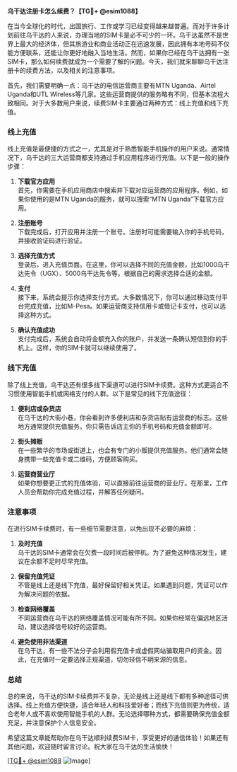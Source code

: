 **乌干达注册卡怎么续费？【TG💪+ @esim1088】**

在当今全球化的时代，出国旅行、工作或学习已经变得越来越普遍。而对于许多计划前往乌干达的人来说，办理当地的SIM卡是必不可少的一环。乌干达虽然不是世界上最大的经济体，但其旅游业和商业活动正在迅速发展，因此拥有本地号码不仅能方便联系，还能让你更好地融入当地生活。然而，如果你已经在乌干达拥有一张SIM卡，那么如何续费就成为一个需要了解的问题。今天，我们就来聊聊乌干达注册卡的续费方法，以及相关的注意事项。

首先，我们需要明确一点：乌干达的电信运营商主要有MTN Uganda、Airtel Uganda和UTL Wireless等几家。这些运营商提供的服务略有不同，但基本流程大致相同。对于大多数用户来说，续费SIM卡主要通过两种方式：线上充值和线下充值。

### 线上充值

线上充值是最便捷的方式之一，尤其是对于熟悉智能手机操作的用户来说。通常情况下，乌干达的三大运营商都支持通过手机应用程序进行充值。以下是一般的操作步骤：

1. **下载官方应用**  
   首先，你需要在手机应用商店中搜索并下载对应运营商的应用程序。例如，如果你使用的是MTN Uganda的服务，就可以搜索“MTN Uganda”下载官方应用。

2. **注册账号**  
   下载完成后，打开应用并注册一个账号。注册时可能需要输入你的手机号码，并接收验证码进行验证。

3. **选择充值方式**  
   登录后，进入充值页面。在这里，你可以选择不同的充值金额，比如1000乌干达先令（UGX）、5000乌干达先令等。根据自己的需求选择合适的金额。

4. **支付**  
   接下来，系统会提示你选择支付方式。大多数情况下，你可以通过移动支付平台完成充值，比如M-Pesa。如果运营商支持信用卡或借记卡支付，也可以选择这种方式。

5. **确认充值成功**  
   支付完成后，系统会自动将金额充入你的账户，并发送一条确认短信到你的手机上。这样，你的SIM卡就可以继续使用了。

### 线下充值

除了线上充值，乌干达还有很多线下渠道可以进行SIM卡续费。这种方式更适合不习惯使用智能手机或网络支付的人群。以下是常见的线下充值途径：

1. **便利店或杂货店**  
   在乌干达的大街小巷，你会看到许多便利店和杂货店贴有运营商的标志。这些地方通常提供充值服务。你只需告诉店主你的手机号码和充值金额即可。

2. **街头摊贩**  
   在一些繁华的市场或街道上，也会有专门的小贩提供充值服务。他们通常会随身携带一些充值卡或二维码，方便顾客购买。

3. **运营商营业厅**  
   如果你想要更正式的充值体验，可以直接前往运营商的营业厅。在那里，工作人员会帮助你完成充值过程，并解答任何疑问。

### 注意事项

在进行SIM卡续费时，有一些细节需要注意，以免出现不必要的麻烦：

1. **及时充值**  
   乌干达的SIM卡通常会在欠费一段时间后被停机。为了避免这种情况发生，建议在余额不足时尽早充值。

2. **保留充值凭证**  
   不管是线上还是线下充值，最好保留好相关凭证。如果遇到问题，凭证可以作为解决问题的依据。

3. **检查网络覆盖**  
   不同运营商在乌干达的网络覆盖情况可能有所不同。如果你经常在偏远地区活动，建议选择信号较好的运营商。

4. **避免使用非法渠道**  
   在乌干达，有一些不法分子会利用假充值卡或虚假网站骗取用户的资金。因此，在充值时一定要选择正规渠道，切勿轻信不明来源的信息。

### 总结

总的来说，乌干达的SIM卡续费并不复杂，无论是线上还是线下都有多种途径可供选择。线上充值方便快捷，适合年轻人和科技爱好者；而线下充值则更为传统，适合老年人或不喜欢使用智能手机的人群。无论选择哪种方式，都需要确保充值金额充足，并注意保护个人信息安全。

希望这篇文章能帮助你在乌干达顺利续费SIM卡，享受更好的通信体验！如果还有其他问题，欢迎随时留言讨论。祝大家在乌干达的生活愉快！

[[TG💪+ @esim1088](https://t.me/s/esim1088) ![Image](https://i.postimg.cc/4NQfJmqS/Snipaste-2025-05-13-00-14-12.png)]